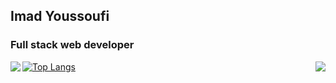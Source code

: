 ## Imad Youssoufi

### Full stack web developer

<a href="https://github.com/anuraghazra/github-readme-stats"  >
<img align=left src=https://github-readme-stats.vercel.app/api?username=2imad&count_private=true&show_icons=true&theme=dracula >
</a>
<a href="https://github.com/anuraghazra/github-readme-stats">

<img align=right src="https://github-readme-stats.vercel.app/api/pin/?username=2imad&repo=auto-react-context&show_owner=true">
</a>

[![Top Langs](https://github-readme-stats.vercel.app/api/top-langs/?username=2imad)](https://github.com/2imad/github-readme-stats)

<!--
**2imad/2imad** is a ✨ _special_ ✨ repository because its `README.md` (this file) appears on your GitHub profile.

Here are some ideas to get you started:

- 🔭 I’m currently working on ...
- 🌱 I’m currently learning ...
- 👯 I’m looking to collaborate on ...
- 🤔 I’m looking for help with ...
- 💬 Ask me about ...
- 📫 How to reach me: ...
- 😄 Pronouns: ...
- ⚡ Fun fact: ...
-->
